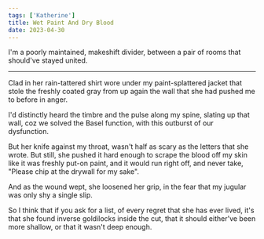 ```yaml
---
tags: ['Katherine']
title: Wet Paint And Dry Blood
date: 2023-04-30
---
```


I'm a poorly maintained,
makeshift divider,
between a pair of rooms that
should've stayed united.

---

Clad in her rain-tattered shirt
wore under my paint-splattered jacket
that stole the freshly coated gray
from up again the wall that she had pushed me to before
in anger.

I'd distinctly heard the timbre
and the pulse
along my spine, slating up that wall,
coz we solved the Basel function,
with this outburst of our dysfunction.

But her knife against my throat,
wasn't half as scary as the
letters that she wrote.
But still, she pushed it hard enough to scrape
the blood off my skin like it was freshly put-on paint,
and it would run right off, and never take,
"Please chip at the drywall for my sake".

And as the wound wept, she loosened her grip,
in the fear that my jugular was only shy a single slip.

So I think that if you ask for a list,
of every regret that she has ever lived,
it's that she found inverse goldilocks inside the cut,
that it should either've been more shallow,
or that it wasn't deep enough.
